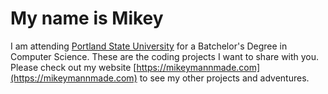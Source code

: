 # My name is Mikey

I am attending [Portland State University](https://www.pdx.edu) for a Batchelor's Degree in Computer Science. 
These are the coding projects I want to share with you. Please check out my website
[https://mikeymannmade.com](https://mikeymannmade.com) to see my other projects and adventures.

